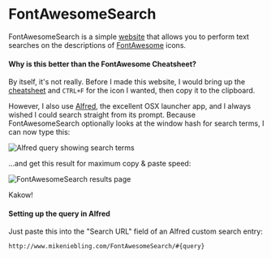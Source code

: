 FontAwesomeSearch
=================
FontAwesomeSearch is a simple [website](http://mniebling.github.io/FontAwesomeSearch/) that allows you to perform text searches on the descriptions of [FontAwesome](http://fontawesome.io) icons.



#### Why is this better than the FontAwesome Cheatsheet?

By itself, it's not really. Before I made this website, I would bring up the [cheatsheet](http://fortawesome.github.io/Font-Awesome/cheatsheet/) and `CTRL+F` for the icon I wanted, then copy it to the clipboard.

However, I also use [Alfred](http://www.alfredapp.com/), the excellent OSX launcher app, and I always wished I could search straight from its prompt. Because FontAwesomeSearch optionally looks at the window hash for search terms, I can now type this:

![Alfred query showing search terms](https://raw.github.com/mniebling/FontAwesomeSearch/master/screenshots/alfred.png)

...and get this result for maximum copy & paste speed:

![FontAwesomeSearch results page](https://raw.github.com/mniebling/FontAwesomeSearch/master/screenshots/results.png)

Kakow!


#### Setting up the query in Alfred

Just paste this into the "Search URL" field of an Alfred custom search entry:

`http://www.mikeniebling.com/FontAwesomeSearch/#{query}`
